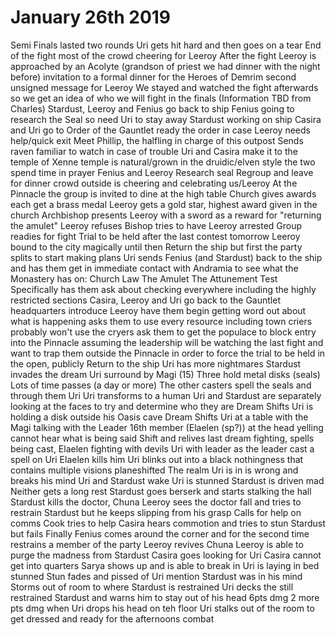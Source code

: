 <!-- TITLE: January 26th 2019 -->
<!-- SUBTITLE: January 26th 2019 -->

# January 26th 2019
Semi Finals lasted two rounds
Uri gets hit hard and then goes on a tear
End of the fight most of the crowd cheering for Leeroy
After the fight Leeroy is approached by an Acolyte (grandson of priest we had dinner with the night before)
invitation to a formal dinner for the Heroes of Demrim
second unsigned message for Leeroy
We stayed and watched the fight afterwards so we get an idea of who we will fight in the finals (Information TBD from Charles)
Stardust, Leeroy and Fenius go back to ship
Fenius going to research the Seal so need Uri to stay away
Stardust working on ship
Casira and Uri go to Order of the Gauntlet
ready the order in case Leeroy needs help/quick exit
Meet Phillip, the halfling in charge of this outpost
Sends raven familiar to watch in case of trouble
Uri and Casira make it to the temple of Xenne
temple is natural/grown in the druidic/elven style
the two spend time in prayer
Fenius and Leeroy Research seal
Regroup and leave for dinner
crowd outside is cheering and celebrating us/Leeroy
At the Pinnacle the group is invited to dine at the high table
Church gives awards
each get a brass medal
Leeroy gets a gold star, highest award given in the church
Archbishop presents Leeroy with a sword as a reward for "returning the amulet"
Leeroy refuses
Bishop tries to have Leeroy arrested
Group readies for fight
Trial to be held after the last contest tomorrow
Leeroy bound to the city magically until then
Return the ship but first the party splits to start making plans
Uri sends Fenius (and Stardust) back to the ship and has them get in immediate contact with Andramia to see what the Monastery has on:
Church Law
The Amulet
The Attunement Test
Specifically has them ask about checking everywhere including the highly restricted sections
Casira, Leeroy and Uri go back to the Gauntlet headquarters
introduce Leeroy
have them begin getting word out about what is happening
asks them to use every resource including town criers
probably won't use the cryers
ask them to get the populace to block entry into the Pinnacle assuming the leadership will be watching the last fight and want to trap them outside the Pinnacle in order to force the trial to be held in the open, publicly
Return to the ship
Uri has more nightmares
Stardust invades the dream
Uri surround by Magi (15)
Three hold metal disks (seals)
Lots of time passes (a day or more)
The other casters spell the seals and through them Uri
Uri transforms to a human
Uri and Stardust are separately looking at the faces to try and determine who they are
Dream Shifts
Uri is holding a disk outside his Oasis cave
Dream Shifts
Uri at a table with the Magi talking with the Leader
16th member (Elaelen (sp?)) at the head yelling
cannot hear what is being said
Shift and relives last dream
fighting, spells being cast, Elaelen fighting with devils
Uri with leader as the leader cast a spell on Uri Elaelen kills him
Uri blinks out into a black nothingness that contains multiple visions
planeshifted
The realm Uri is in is wrong and breaks his mind
Uri and Stardust wake
Uri is stunned
Stardust is driven mad
Neither gets a long rest
Stardust goes berserk and starts stalking the hall
Stardust kills the doctor, Chuna
Leeroy sees the doctor fall and tries to restrain Stardust but he keeps slipping from his grasp
Calls for help on comms
Cook tries to help
Casira hears commotion and tries to stun Stardust but fails
Finally Fenius comes around the corner and for the second time restrains a member of the party
Leeroy revives Chuna
Leeroy is able to purge the madness from Stardust
Casira goes looking for Uri
Casira cannot get into quarters
Sarya shows up and is able to break in
Uri is laying in bed stunned
Stun fades and pissed of Uri mention Stardust was in his mind
Storms out of room to where Stardust is restrained
Uri decks the still restrained Stardust and warns him to stay out of his head
6pts dmg
2 more pts dmg when Uri drops his head on teh floor
Uri stalks out of the room to get dressed and ready for the afternoons combat